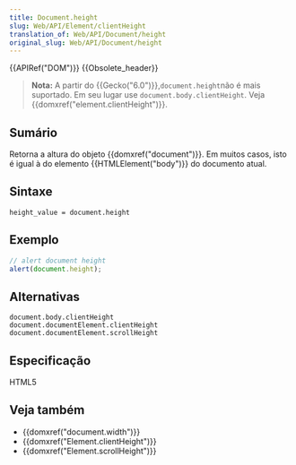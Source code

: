 ```yaml
---
title: Document.height
slug: Web/API/Element/clientHeight
translation_of: Web/API/Document/height
original_slug: Web/API/Document/height
---
```

{{APIRef("DOM")}} {{Obsolete_header}}

> **Nota:** A partir do {{Gecko("6.0")}},` document.height `não é mais suportado. Em seu lugar use `document.body.clientHeight`. Veja {{domxref("element.clientHeight")}}.

## Sumário

Retorna a altura do objeto {{domxref("document")}}. Em muitos casos, isto é igual à do elemento {{HTMLElement("body")}} do documento atual.

## Sintaxe

```
height_value = document.height
```

## Exemplo

```js
// alert document height
alert(document.height);
```

## Alternativas

```
document.body.clientHeight
document.documentElement.clientHeight
document.documentElement.scrollHeight
```

## Especificação

HTML5

## Veja também

- {{domxref("document.width")}}
- {{domxref("Element.clientHeight")}}
- {{domxref("Element.scrollHeight")}}
